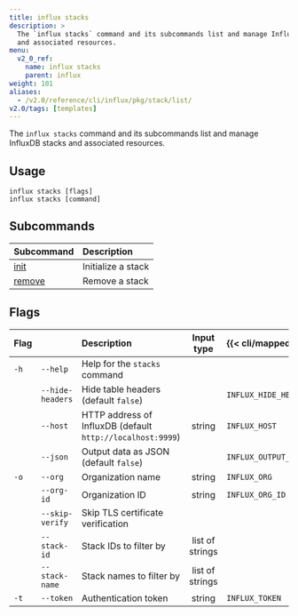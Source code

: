 ```yaml
---
title: influx stacks
description: >
  The `influx stacks` command and its subcommands list and manage InfluxDB stacks
  and associated resources.
menu:
  v2_0_ref:
    name: influx stacks
    parent: influx
weight: 101
aliases:
  - /v2.0/reference/cli/influx/pkg/stack/list/
v2.0/tags: [templates]
---
```


The `influx stacks` command and its subcommands list and manage InfluxDB stacks
and associated resources.

## Usage
```
influx stacks [flags]
influx stacks [command]
```

## Subcommands
| Subcommand                                             | Description        |
|:-------                                                |:-----------        |
| [init](/v2.0/reference/cli/influx/stacks/init/)     | Initialize a stack |
| [remove](/v2.0/reference/cli/influx/stacks/remove/) | Remove a stack     |

## Flags
| Flag |                  | Description                                                | Input type      | {{< cli/mapped >}}    |
|:---- |:---              |:-----------                                                |:----------:     |:------------------    |
| `-h` | `--help`         | Help for the `stacks` command                              |                 |                       |
|      | `--hide-headers` | Hide table headers (default `false`)                       |                 | `INFLUX_HIDE_HEADERS` |
|      | `--host`         | HTTP address of InfluxDB (default `http://localhost:9999`) | string          | `INFLUX_HOST`         |
|      | `--json`         | Output data as JSON (default `false`)                      |                 | `INFLUX_OUTPUT_JSON`  |
| `-o` | `--org`          | Organization name                                          | string          | `INFLUX_ORG`          |
|      | `--org-id`       | Organization ID                                            | string          | `INFLUX_ORG_ID`       |
|      | `--skip-verify`  | Skip TLS certificate verification                          |                 |                       |
|      | `--stack-id`     | Stack IDs to filter by                                     | list of strings |                       |
|      | `--stack-name`   | Stack names to filter by                                   | list of strings |                       |
| `-t` | `--token`        | Authentication token                                       | string          | `INFLUX_TOKEN`        |
